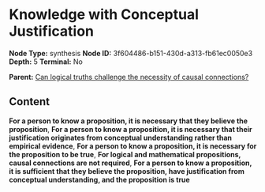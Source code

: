 # Knowledge with Conceptual Justification

**Node Type:** synthesis
**Node ID:** 3f604486-b151-430d-a313-fb61ec0050e3
**Depth:** 5
**Terminal:** No

**Parent:** [Can logical truths challenge the necessity of causal connections?](can-logical-truths-challenge-the-necessity-of-causal-connections-antithesis-bac1e4b4-b24f-42ae-9d76-2f93955a700b.md)

## Content

**For a person to know a proposition, it is necessary that they believe the proposition**, **For a person to know a proposition, it is necessary that their justification originates from conceptual understanding rather than empirical evidence**, **For a person to know a proposition, it is necessary for the proposition to be true**, **For logical and mathematical propositions, causal connections are not required**, **For a person to know a proposition, it is sufficient that they believe the proposition, have justification from conceptual understanding, and the proposition is true**
